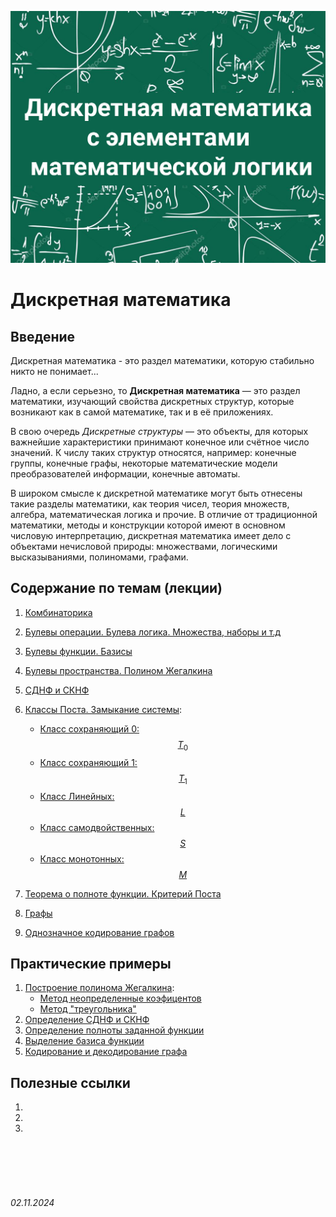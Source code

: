 <head>
    <script src="https://cdn.jsdelivr.net/npm/mathjax@3/es5/tex-mml-chtml.js"></script>
</head>

![discr-math](../../assets/img/Discr-math.jpg)

# Дискретная математика

## Введение

Дискретная математика - это раздел математики, которую стабильно никто не понимает...

Ладно, а если серьезно, то **Дискретная математика** — это раздел математики, изучающий свойства дискретных структур, которые возникают как в самой математике, так и в её приложениях. 

В свою очередь *Дискретные структуры* — это объекты, для которых важнейшие характеристики принимают конечное или счётное число значений. К числу таких структур относятся, например: конечные группы, конечные графы, некоторые математические модели преобразователей информации, конечные автоматы.

В широком смысле к дискретной математике могут быть отнесены такие разделы математики, как теория чисел, теория множеств, алгебра, математическая логика и прочие.
В отличие от традиционной математики, методы и конструкции которой имеют в основном числовую интерпретацию, дискретная математика имеет дело с объектами нечисловой природы: множествами, логическими высказываниями, полиномами, графами. 

## Содержание по темам (лекции)

1. [Комбинаторика]()
2. [Булевы операции. Булева логика. Множества, наборы и т.д]()
3. [Булевы функции. Базисы]()
4. [Булевы пространства. Полином Жегалкина]()
5. [СДНФ и СКНФ]()
6. [Классы Поста. Замыкание системы]():
   
   - [Класс сохраняющий 0: $$ T_{0} $$]()
   - [Класс сохраняющий 1: $$ T_{1} $$]()
   - [Класс Линейных: $$ L $$]()
   - [Класс самодвойственных: $$ S $$]()
   - [Класс монотонных: $$ M $$]()

7. [Теорема о полноте функции. Критерий Поста]()
8. [Графы]()
9.  [Однозначное кодирование графов]()

## Практические примеры

1. [Построение полинома Жегалкина]():
   - [Метод неопределенные коэфицентов]()
   - [Метод "треугольника"]()
2. [Определение СДНФ и СКНФ]()
3. [Определение полноты заданной функции]()
4. [Выделение базиса функции]()
5. [Кодирование и декодирование графа]()


## Полезные ссылки

1.  []()
2.  []()
3.  []()

<br><br>
<br><br>

###### 02.11.2024